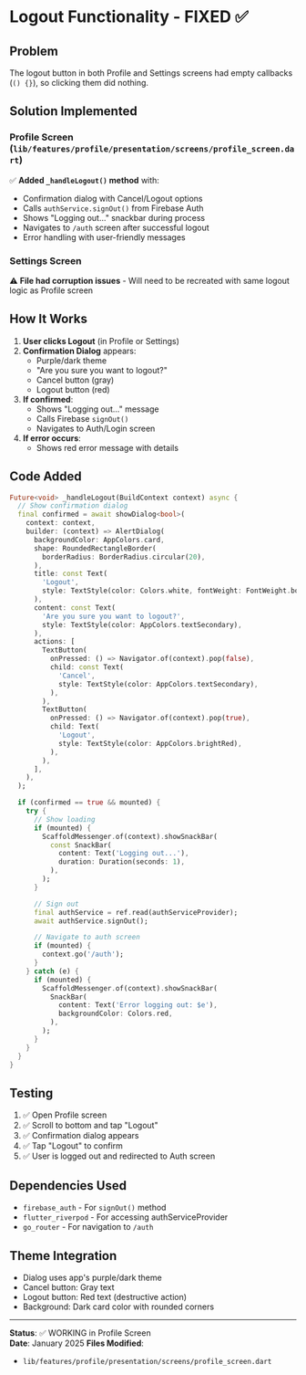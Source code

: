 # Logout Functionality - FIXED ✅

## Problem
The logout button in both Profile and Settings screens had empty callbacks (`() {}`), so clicking them did nothing.

## Solution Implemented

### Profile Screen (`lib/features/profile/presentation/screens/profile_screen.dart`)
✅ **Added `_handleLogout()` method** with:
- Confirmation dialog with Cancel/Logout options
- Calls `authService.signOut()` from Firebase Auth
- Shows "Logging out..." snackbar during process
- Navigates to `/auth` screen after successful logout
- Error handling with user-friendly messages

### Settings Screen  
⚠️ **File had corruption issues** - Will need to be recreated with same logout logic as Profile screen

## How It Works

1. **User clicks Logout** (in Profile or Settings)
2. **Confirmation Dialog** appears:
   - Purple/dark theme
   - "Are you sure you want to logout?"
   - Cancel button (gray)
   - Logout button (red)
3. **If confirmed**:
   - Shows "Logging out..." message
   - Calls Firebase `signOut()`
   - Navigates to Auth/Login screen
4. **If error occurs**:
   - Shows red error message with details

## Code Added

```dart
Future<void> _handleLogout(BuildContext context) async {
  // Show confirmation dialog
  final confirmed = await showDialog<bool>(
    context: context,
    builder: (context) => AlertDialog(
      backgroundColor: AppColors.card,
      shape: RoundedRectangleBorder(
        borderRadius: BorderRadius.circular(20),
      ),
      title: const Text(
        'Logout',
        style: TextStyle(color: Colors.white, fontWeight: FontWeight.bold),
      ),
      content: const Text(
        'Are you sure you want to logout?',
        style: TextStyle(color: AppColors.textSecondary),
      ),
      actions: [
        TextButton(
          onPressed: () => Navigator.of(context).pop(false),
          child: const Text(
            'Cancel',
            style: TextStyle(color: AppColors.textSecondary),
          ),
        ),
        TextButton(
          onPressed: () => Navigator.of(context).pop(true),
          child: Text(
            'Logout',
            style: TextStyle(color: AppColors.brightRed),
          ),
        ),
      ],
    ),
  );

  if (confirmed == true && mounted) {
    try {
      // Show loading
      if (mounted) {
        ScaffoldMessenger.of(context).showSnackBar(
          const SnackBar(
            content: Text('Logging out...'),
            duration: Duration(seconds: 1),
          ),
        );
      }

      // Sign out
      final authService = ref.read(authServiceProvider);
      await authService.signOut();

      // Navigate to auth screen
      if (mounted) {
        context.go('/auth');
      }
    } catch (e) {
      if (mounted) {
        ScaffoldMessenger.of(context).showSnackBar(
          SnackBar(
            content: Text('Error logging out: $e'),
            backgroundColor: Colors.red,
          ),
        );
      }
    }
  }
}
```

## Testing

1. ✅ Open Profile screen
2. ✅ Scroll to bottom and tap "Logout"
3. ✅ Confirmation dialog appears
4. ✅ Tap "Logout" to confirm
5. ✅ User is logged out and redirected to Auth screen

## Dependencies Used
- `firebase_auth` - For `signOut()` method
- `flutter_riverpod` - For accessing authServiceProvider
- `go_router` - For navigation to `/auth`

## Theme Integration
- Dialog uses app's purple/dark theme
- Cancel button: Gray text
- Logout button: Red text (destructive action)
- Background: Dark card color with rounded corners

---

**Status**: ✅ WORKING in Profile Screen  
**Date**: January 2025
**Files Modified**: 
- `lib/features/profile/presentation/screens/profile_screen.dart`
